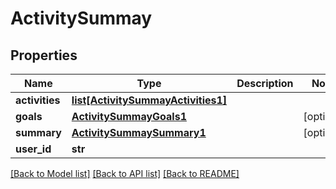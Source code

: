 # ActivitySummay

## Properties
Name | Type | Description | Notes
------------ | ------------- | ------------- | -------------
**activities** | [**list[ActivitySummayActivities1]**](ActivitySummayActivities1.md) |  | 
**goals** | [**ActivitySummayGoals1**](ActivitySummayGoals1.md) |  | [optional] 
**summary** | [**ActivitySummaySummary1**](ActivitySummaySummary1.md) |  | [optional] 
**user_id** | **str** |  | 

[[Back to Model list]](../README.md#documentation-for-models) [[Back to API list]](../README.md#documentation-for-api-endpoints) [[Back to README]](../README.md)


